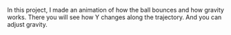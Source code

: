 In this project, I made an animation of how the ball bounces and how gravity works. There you will see how Y changes along the trajectory. And you can adjust gravity.
